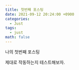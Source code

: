 ```yaml
---
title: 첫번째 포스팅
date: 2021-09-12 20:24:00 +0900
categories:
  - Just
tags:
  - just
math: false
---
```

나의 첫번째 포스팅



제대로 작동하는지 테스트해보자.